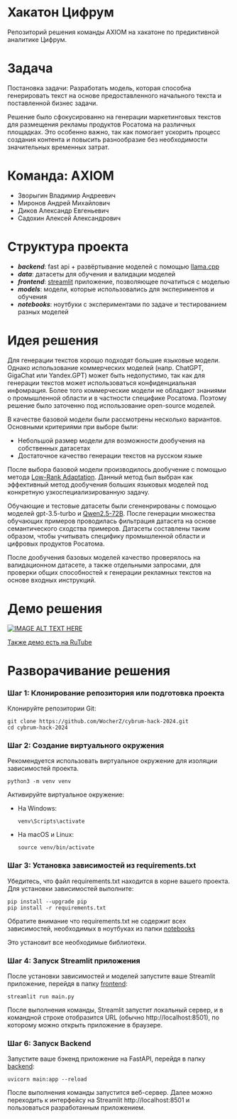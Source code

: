 # Хакатон Цифрум

Репозиторий решения команды AXIOM на хакатоне по предиктивной аналитике Цифрум.

# Задача

Постановка задачи: Разработать модель, которая способна генерировать текст на основе предоставленного начального текста и поставленной бизнес задачи.

Решение было сфокусированно на генерации маркетинговых текстов для размещения рекламы продуктов Росатома на различных площадках. Это особенно важно, так как помогает ускорить процесс создания контента и повысить разнообразие без необходимости значительных временных затрат.

# Команда: AXIOM
- Зворыгин Владимир Андреевич
- Миронов Андрей Михайлович
- Диков Александр Евгеньевич
- Садохин Алексей Александрович

# Структура проекта
- **_backend_**: fast api + развёртывание моделей с помощью [llama.cpp](https://github.com/ggerganov/llama.cpp)
- **_data_**: датасеты для обучения и валидации моделей
- **_frontend_**: [streamlit](https://streamlit.io/) приложение, позволяющее початиться с моделью
- **_models_**: модели, которые использовались для экспериментов и обучения
- **_notebooks_**: ноутбуки с экспериментами по задаче и тестированием разных моделей

# Идея решения

Для генерации текстов хорошо подходят большие языковые модели. Однако использование коммерческих моделей (напр. ChatGPT, GigaChat или Yandex.GPT) может быть недопустимо, так как для генерации текстов может использоваться конфиденциальная инфомрация. 
Более того коммерческие модели не обладают знаниями о промышленной области и в частности специфике Росатома. Поэтому решение было заточенно под использование open-source моделей.

В качестве базовой модели были рассмотрены несколько вариантов. Основными критериями при выборе были:

- Небольшой размер модели для возможности дообучения на собственных датасетах 
- Достаточное качество генерации текстов на русском языке

После выбора базовой модели производилось дообучение с помощью метода [Low-Rank Adaptation](https://arxiv.org/abs/2106.09685). 
Данный метод был выбран как эффективный метод дообучения больших языковых моделей под конкретную узкоспециализированную задачу.

Обучающие и тестовые датасеты были сгененрированы с помощью моделей gpt-3.5-turbo и [Qwen2.5-72B](https://huggingface.co/Qwen/Qwen2.5-72B-Instruct). 
После генерации множества обучающих примеров проводилась фильтрация датасета на основе семантического сходства примеров.
Датасеты составлены таким образом, чтобы учитывать специфику промышленной области и цифровых продуктов Росатома.

После дообучения базовых моделей качество проверялось на валидационном датасете, а также отдельными запросами, для проверки общих способностей к генерации рекламных текстов на основе входных инструкций. 

# Демо решения

[![IMAGE ALT TEXT HERE](https://img.youtube.com/vi/fzjcR0PNTic/0.jpg)](https://www.youtube.com/watch?v=fzjcR0PNTic)

[Также демо есть на RuTube](https://rutube.ru/video/7bf6ec76187f60524a52f55b2a1b2225/)

# Разворачивание решения

### **Шаг 1: Клонирование репозитория или подготовка проекта**

Клонируйте репозитории Git:

```commandline
git clone https://github.com/WocherZ/cybrum-hack-2024.git
cd cybrum-hack-2024
```

### **Шаг 2: Создание виртуального окружения**

Рекомендуется использовать виртуальное окружение для изоляции зависимостей проекта.

```commandline
python3 -m venv venv
```

Активируйте виртуальное окружение:

- На Windows:
    ```commandline
    venv\Scripts\activate
    ```

- На macOS и Linux:
    ```commandline
    source venv/bin/activate
    ```

### **Шаг 3: Установка зависимостей из requirements.txt**

Убедитесь, что файл requirements.txt находится в корне вашего проекта. Для установки зависимостей выполните:

```commandline
pip install --upgrade pip
pip install -r requirements.txt
```

Обратите внимание что requirements.txt не содержит всех зависимостей, необходимых в ноутбуках из папки [notebooks](/notebooks/)

Это установит все необходимые библиотеки.

### **Шаг 4: Запуск Streamlit приложения**

После установки зависимостей и моделей запустите ваше Streamlit приложение, перейдя в папку [frontend](/frontend/):

```commandline
streamlit run main.py
```

После выполнения команды, Streamlit запустит локальный сервер, и в командной строке отобразится URL (обычно http://localhost:8501), по которому можно открыть приложение в браузере.

### **Шаг 6: Запуск Backend**

Запустите ваше бэкенд приложение на FastAPI, перейдя в папку [backend](/backend/):

```commandline
uvicorn main:app --reload
```

После выполнения команды запустится веб-сервер. Далее можно переходить к интерфейсу на Streamlit http://localhost:8501 и пользоваться разработанным приложением.
